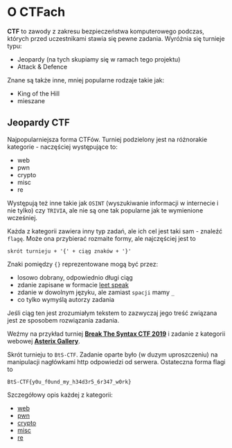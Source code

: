# O CTFach

**CTF** to zawody z zakresu bezpieczeństwa komputerowego podczas, których przed uczestnikami stawia się pewne zadania. Wyróżnia się turnieje typu:

- Jeopardy (na tych skupiamy się w ramach tego projektu)
- Attack & Defence

Znane są także inne, mniej popularne rodzaje takie jak:

- King of the Hill
- mieszane

## Jeopardy CTF

Najpopularniejsza forma CTFów. Turniej podzielony jest na różnorakie kategorie - naczęściej występujące to:

- web
- pwn
- crypto
- misc
- re

Występują też inne takie jak `OSINT` (wyszukiwanie informacji w internecie i nie tylko) czy `TRIVIA`, ale nie są one tak popularne jak te wymienione wcześniej.

Każda z kategorii zawiera inny typ zadań, ale ich cel jest taki sam - znaleźć `flagę`. Może ona przybierać rozmaite formy, ale najczęściej jest to
```
skrót turnieju + '{' + ciąg znaków + '}'
```
Znaki pomiędzy `{}` reprezentowane mogą być przez:

- losowo dobrany, odpowiednio długi ciąg
- zdanie zapisane w formacie [leet speak](http://www.robertecker.com/hp/research/leet-converter.php)
- zdanie w dowolnym języku, ale zamiast `spacji` mamy `_`
- co tylko wymyślą autorzy zadania

Jeśli ciąg ten jest zrozumiałym tekstem to zazwyczaj jego treść związana jest ze sposobem rozwiązania zadania.

Weźmy na przykład turniej [**Break The Syntax CTF 2019**](https://pwrwhitehats.github.io/bts/bts-1st-edition/) i zadanie z kategorii webowej [**Asterix Gallery**](https://github.com/TheArqsz/Writeups-BtS-CTF/tree/master/AsterixGallery).

Skrót turnieju to `BtS-CTF`. Zadanie oparte było (w duzym uproszczeniu) na manipulacji nagłówkami http odpowiedzi od serwera. Ostateczna forma flagi to 
```
BtS-CTF{y0u_f0und_my_h34d3r5_6r347_w0rk}
```

Szczegółowy opis każdej z kategorii:
 
- [web](/web/about/) 
- [pwn](/pwn/about/)
- [crypto](/crypto/about/)
- [misc](/misc/about/)
- [re](/re/about/)